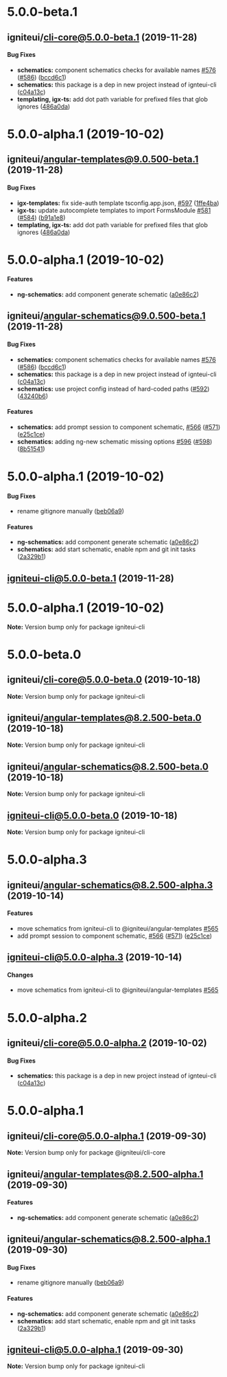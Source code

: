 # 5.0.0-beta.1

## igniteui/cli-core@5.0.0-beta.1 (2019-11-28)


#### Bug Fixes

* **schematics:** component schematics checks for available names [#576](https://github.com/IgniteUI/igniteui-cli/issues/576) ([#586](https://github.com/IgniteUI/igniteui-cli/issues/586)) ([bccd6c1](https://github.com/IgniteUI/igniteui-cli/commit/bccd6c1))
* **schematics:** this package is a dep in new project instead of ignteui-cli ([c04a13c](https://github.com/IgniteUI/igniteui-cli/commit/c04a13c))
* **templating, igx-ts:** add dot path variable for prefixed files that glob ignores ([486a0da](https://github.com/IgniteUI/igniteui-cli/commit/486a0da))



# 5.0.0-alpha.1 (2019-10-02)

## igniteui/angular-templates@9.0.500-beta.1 (2019-11-28)


#### Bug Fixes

* **igx-templates:** fix side-auth template tsconfig.app.json, [#597](https://github.com/IgniteUI/igniteui-cli/issues/597) ([1ffe4ba](https://github.com/IgniteUI/igniteui-cli/commit/1ffe4ba))
* **igx-ts:** update autocomplete templates to import FormsModule [#581](https://github.com/IgniteUI/igniteui-cli/issues/581) ([#584](https://github.com/IgniteUI/igniteui-cli/issues/584)) ([b91a1e8](https://github.com/IgniteUI/igniteui-cli/commit/b91a1e8))
* **templating, igx-ts:** add dot path variable for prefixed files that glob ignores ([486a0da](https://github.com/IgniteUI/igniteui-cli/commit/486a0da))



# 5.0.0-alpha.1 (2019-10-02)


#### Features

* **ng-schematics:** add component generate schematic ([a0e86c2](https://github.com/IgniteUI/igniteui-cli/commit/a0e86c2))

## igniteui/angular-schematics@9.0.500-beta.1 (2019-11-28)


#### Bug Fixes

* **schematics:** component schematics checks for available names [#576](https://github.com/IgniteUI/igniteui-cli/issues/576) ([#586](https://github.com/IgniteUI/igniteui-cli/issues/586)) ([bccd6c1](https://github.com/IgniteUI/igniteui-cli/commit/bccd6c1))
* **schematics:** this package is a dep in new project instead of ignteui-cli ([c04a13c](https://github.com/IgniteUI/igniteui-cli/commit/c04a13c))
* **schematics:** use project config instead of hard-coded paths ([#592](https://github.com/IgniteUI/igniteui-cli/issues/592)) ([43240b6](https://github.com/IgniteUI/igniteui-cli/commit/43240b6))


#### Features

* **schematics:** add prompt session to component schematic, [#566](https://github.com/IgniteUI/igniteui-cli/issues/566) ([#571](https://github.com/IgniteUI/igniteui-cli/issues/571)) ([e25c1ce](https://github.com/IgniteUI/igniteui-cli/commit/e25c1ce))
* **schematics:** adding ng-new schematic missing options [#596](https://github.com/IgniteUI/igniteui-cli/issues/596) ([#598](https://github.com/IgniteUI/igniteui-cli/issues/598)) ([8b51541](https://github.com/IgniteUI/igniteui-cli/commit/8b51541))



# 5.0.0-alpha.1 (2019-10-02)


#### Bug Fixes

* rename gitignore manually ([beb06a9](https://github.com/IgniteUI/igniteui-cli/commit/beb06a9))


#### Features

* **ng-schematics:** add component generate schematic ([a0e86c2](https://github.com/IgniteUI/igniteui-cli/commit/a0e86c2))
* **schematics:** add start schematic, enable npm and git init tasks ([2a329b1](https://github.com/IgniteUI/igniteui-cli/commit/2a329b1))

## igniteui-cli@5.0.0-beta.1 (2019-11-28)



# 5.0.0-alpha.1 (2019-10-02)

**Note:** Version bump only for package igniteui-cli


# 5.0.0-beta.0

## igniteui/cli-core@5.0.0-beta.0 (2019-10-18)

**Note:** Version bump only for package igniteui-cli

## igniteui/angular-templates@8.2.500-beta.0 (2019-10-18)

**Note:** Version bump only for package igniteui-cli

## igniteui/angular-schematics@8.2.500-beta.0 (2019-10-18)

**Note:** Version bump only for package igniteui-cli

## igniteui-cli@5.0.0-beta.0 (2019-10-18)

**Note:** Version bump only for package igniteui-cli

# 5.0.0-alpha.3

## igniteui/angular-schematics@8.2.500-alpha.3 (2019-10-14)

#### Features
* move schematics from igniteui-cli to @igniteui/angular-templates [#565](https://github.com/IgniteUI/igniteui-cli/issues/565)
* add prompt session to component schematic, [#566](https://github.com/IgniteUI/igniteui-cli/issues/566) ([#571](https://github.com/IgniteUI/igniteui-cli/issues/571)) ([e25c1ce](https://github.com/IgniteUI/igniteui-cli/commit/e25c1ce))

## igniteui-cli@5.0.0-alpha.3 (2019-10-14)

#### Changes
* move schematics from igniteui-cli to @igniteui/angular-templates [#565](https://github.com/IgniteUI/igniteui-cli/issues/565)


# 5.0.0-alpha.2

## igniteui/cli-core@5.0.0-alpha.2 (2019-10-02)

#### Bug Fixes

* **schematics:** this package is a dep in new project instead of ignteui-cli ([c04a13c](https://github.com/IgniteUI/igniteui-cli/commit/c04a13c))


# 5.0.0-alpha.1

## igniteui/cli-core@5.0.0-alpha.1 (2019-09-30)

**Note:** Version bump only for package @igniteui/cli-core

## igniteui/angular-templates@8.2.500-alpha.1 (2019-09-30)


#### Features

* **ng-schematics:** add component generate schematic ([a0e86c2](https://github.com/IgniteUI/igniteui-cli/commit/a0e86c2))

## igniteui/angular-schematics@8.2.500-alpha.1 (2019-09-30)


#### Bug Fixes

* rename gitignore manually ([beb06a9](https://github.com/IgniteUI/igniteui-cli/commit/beb06a9))


#### Features

* **ng-schematics:** add component generate schematic ([a0e86c2](https://github.com/IgniteUI/igniteui-cli/commit/a0e86c2))
* **schematics:** add start schematic, enable npm and git init tasks ([2a329b1](https://github.com/IgniteUI/igniteui-cli/commit/2a329b1))

## igniteui-cli@5.0.0-alpha.1 (2019-09-30)

**Note:** Version bump only for package igniteui-cli


